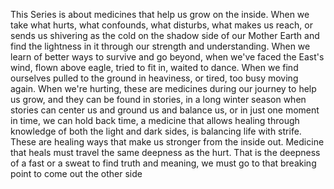 This Series is about medicines that help us grow on the inside. When we take what hurts, what confounds, what disturbs, what makes us reach, or sends us shivering as the cold on the shadow side of our Mother Earth and find the lightness in it through our strength and understanding.  When we learn of better ways to survive and go beyond, when we've faced the East's wind, flown above eagle, tried to fit in, waited to dance.  When we find ourselves pulled to the ground in heaviness, or tired, too busy moving again.  When we're hurting, these are medicines during our journey to help us grow, and they can be found in stories, in a long winter season when stories can center us and ground us and balance us, or in just one moment in time, we can hold back time, a medicine that allows healing through knowledge of both the light and dark sides, is balancing life with strife. These are healing ways that make us stronger from the inside out. Medicine that heals must travel the same deepness as the hurt. That is the deepness of a fast or a sweat to find truth and meaning, we must go to that breaking point to come out the other side